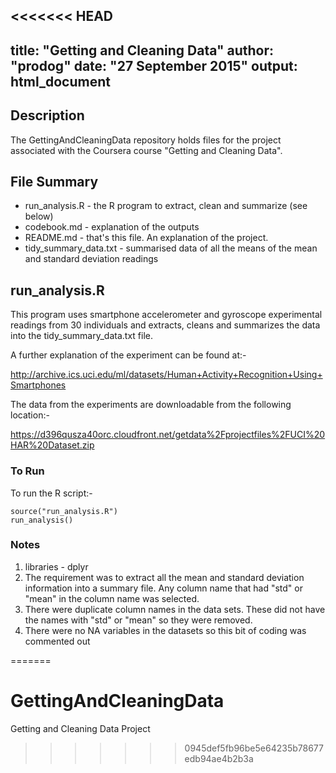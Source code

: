 <<<<<<< HEAD
---
title: "Getting and Cleaning Data"
author: "prodog"
date: "27 September 2015"
output: html_document
---

## Description
The GettingAndCleaningData repository holds files for the project associated with the Coursera course "Getting and Cleaning Data".

## File Summary

* run_analysis.R - the R program to extract, clean and summarize (see below)
* codebook.md - explanation of the outputs
* README.md - that's this file. An explanation of the project.
* tidy_summary_data.txt -  summarised data of all the means of the mean and standard deviation readings

## run_analysis.R

This program uses smartphone accelerometer and gyroscope experimental readings from 30 individuals and extracts, cleans and summarizes the data into the tidy_summary_data.txt file.

A further explanation of the experiment can be found at:-

http://archive.ics.uci.edu/ml/datasets/Human+Activity+Recognition+Using+Smartphones

The data from the experiments are downloadable from the following location:-

https://d396qusza40orc.cloudfront.net/getdata%2Fprojectfiles%2FUCI%20HAR%20Dataset.zip

### To Run

To run the R script:-

```{r}
source("run_analysis.R")
run_analysis()
```

### Notes

1. libraries - dplyr
2. The requirement was to extract all the mean and standard deviation information into a summary file. Any column name that had "std" or "mean" in the column name was selected. 
3. There were duplicate column names in the data sets. These did not have the names
with "std" or "mean" so they were removed.
4. There were no NA variables in the datasets so this bit of coding was commented out



=======
# GettingAndCleaningData
Getting and Cleaning Data Project
>>>>>>> 0945def5fb96be5e64235b78677edb94ae4b2b3a
